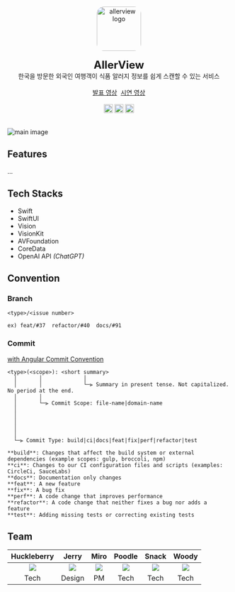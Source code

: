 <div align="center">
    <img width="100" alt="allerview logo" src="https://github.com/DeveloperAcademy-POSTECH/MC3-Team3-AllerView/assets/6462456/af218f1c-04d0-4f9c-966f-3210b174e180" style="border-radius: 16px;" />
</div>

<br />

<div align="center">
    <span style="font-size: 24px; font-weight: 700;">AllerView</span>
    <br />
    <span>한국을 방문한 외국인 여행객이 식품 알러지 정보를 쉽게 스캔할 수 있는 서비스</span>
    <br />
    <br />
</div>

<div align="center" style="width: 100%; display: flex; justify-content: center; gap: 8px;">
<a href="https://youtu.be/Rlmmj5YHYSQ?t=0s" target="_blank">
    발표 영상
</a>

<a href="https://youtu.be/yVxedxoR7Vw?t=0s" target="_blank">
    시연 영상
</a>
</div>

<br />

<div align="center">
    <img height="20" src="https://img.shields.io/badge/IOS-15%2B-orange" />
    <img height="20" src="https://img.shields.io/badge/Xcode-15.3-blue" />
    <img height="20" src="https://img.shields.io/badge/Platform-IOS-silver" />
</div>

<br />

![main image](https://github.com/DeveloperAcademy-POSTECH/MC3-Team3-AllerView/assets/6462456/7fcdfaa9-a4db-4250-99f3-fd5b54b2b958)

## Features

...

## Tech Stacks

- Swift
- SwiftUI
- Vision
- VisionKit
- AVFoundation
- CoreData
- OpenAI API _(ChatGPT)_

## Convention

### Branch

```
<type>/<issue number>

ex) feat/#37  refactor/#40  docs/#91
```

### Commit

[with Angular Commit Convention](https://github.com/angular/angular/blob/main/CONTRIBUTING.md#commit)

```
<type>(<scope>): <short summary>
  │       │             │
  │       │             └─⫸ Summary in present tense. Not capitalized. No period at the end.
  │       │
  │       └─⫸ Commit Scope: file-name|domain-name
  │                          
  │                          
  │                          
  │                          
  │
  └─⫸ Commit Type: build|ci|docs|feat|fix|perf|refactor|test
```

```
**build**: Changes that affect the build system or external dependencies (example scopes: gulp, broccoli, npm)
**ci**: Changes to our CI configuration files and scripts (examples: CircleCi, SauceLabs)
**docs**: Documentation only changes
**feat**: A new feature
**fix**: A bug fix
**perf**: A code change that improves performance
**refactor**: A code change that neither fixes a bug nor adds a feature
**test**: Adding missing tests or correcting existing tests
```

## Team


| Huckleberry | Jerry | Miro | Poodle | Snack | Woody |
|:---:|:---:|:---:|:---:|:---:|:---:|
| <img src="https://github.com/DeveloperAcademy-POSTECH/MC2-Team5-Snooze/assets/81157265/f1b312ed-f76c-4ea4-85d0-57d2ab435a3c" /> | <img src="https://github.com/DeveloperAcademy-POSTECH/MC2-Team5-Snooze/assets/81157265/f1b312ed-f76c-4ea4-85d0-57d2ab435a3c" /> | <img src="https://github.com/DeveloperAcademy-POSTECH/MC2-Team5-Snooze/assets/81157265/f1b312ed-f76c-4ea4-85d0-57d2ab435a3c" /> | <img src="https://github.com/DeveloperAcademy-POSTECH/MC2-Team5-Snooze/assets/81157265/f1b312ed-f76c-4ea4-85d0-57d2ab435a3c" /> | <img src="https://github.com/DeveloperAcademy-POSTECH/MC2-Team5-Snooze/assets/81157265/f1b312ed-f76c-4ea4-85d0-57d2ab435a3c" /> | <img src="https://github.com/DeveloperAcademy-POSTECH/MC2-Team5-Snooze/assets/81157265/f1b312ed-f76c-4ea4-85d0-57d2ab435a3c" /> |
| Tech | Design | PM | Tech | Tech | Tech |                             
